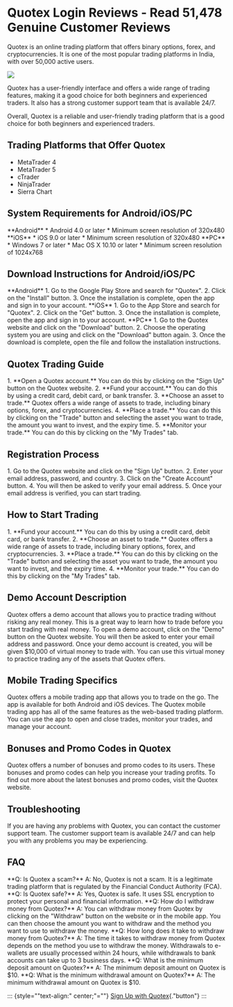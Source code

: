 # Quotex Login Reviews - Read 51,478 Genuine Customer Reviews

Quotex is an online trading platform that offers binary options, forex,
and cryptocurrencies. It is one of the most popular trading platforms in
India, with over 50,000 active users.

[![](https://static.quotex.io/files/12_en/300_250.jpg)](https://traff.sbs/brokerqxlid)

Quotex has a user-friendly interface and offers a wide range of trading
features, making it a good choice for both beginners and experienced
traders. It also has a strong customer support team that is available
24/7.

Overall, Quotex is a reliable and user-friendly trading platform that is
a good choice for both beginners and experienced traders.

## Trading Platforms that Offer Quotex

-   MetaTrader 4
-   MetaTrader 5
-   cTrader
-   NinjaTrader
-   Sierra Chart

## System Requirements for Android/iOS/PC

\*\*Android\*\* \* Android 4.0 or later \* Minimum screen resolution of
320x480 \*\*iOS\*\* \* iOS 9.0 or later \* Minimum screen resolution of
320x480 \*\*PC\*\* \* Windows 7 or later \* Mac OS X 10.10 or later \*
Minimum screen resolution of 1024x768

## Download Instructions for Android/iOS/PC

\*\*Android\*\* 1. Go to the Google Play Store and search for
"Quotex". 2. Click on the "Install" button. 3. Once the
installation is complete, open the app and sign in to your account.
\*\*iOS\*\* 1. Go to the App Store and search for "Quotex". 2.
Click on the "Get" button. 3. Once the installation is complete,
open the app and sign in to your account. \*\*PC\*\* 1. Go to the Quotex
website and click on the "Download" button. 2. Choose the
operating system you are using and click on the "Download" button
again. 3. Once the download is complete, open the file and follow the
installation instructions.

## Quotex Trading Guide

1\. \*\*Open a Quotex account.\*\* You can do this by clicking on the
"Sign Up" button on the Quotex website. 2. \*\*Fund your
account.\*\* You can do this by using a credit card, debit card, or bank
transfer. 3. \*\*Choose an asset to trade.\*\* Quotex offers a wide
range of assets to trade, including binary options, forex, and
cryptocurrencies. 4. \*\*Place a trade.\*\* You can do this by clicking
on the "Trade" button and selecting the asset you want to trade,
the amount you want to invest, and the expiry time. 5. \*\*Monitor your
trade.\*\* You can do this by clicking on the "My Trades" tab.

## Registration Process

1\. Go to the Quotex website and click on the "Sign Up" button. 2.
Enter your email address, password, and country. 3. Click on the
"Create Account" button. 4. You will then be asked to verify your
email address. 5. Once your email address is verified, you can start
trading.

## How to Start Trading

1\. \*\*Fund your account.\*\* You can do this by using a credit card,
debit card, or bank transfer. 2. \*\*Choose an asset to trade.\*\*
Quotex offers a wide range of assets to trade, including binary options,
forex, and cryptocurrencies. 3. \*\*Place a trade.\*\* You can do this
by clicking on the "Trade" button and selecting the asset you want
to trade, the amount you want to invest, and the expiry time. 4.
\*\*Monitor your trade.\*\* You can do this by clicking on the "My
Trades" tab.

## Demo Account Description

Quotex offers a demo account that allows you to practice trading without
risking any real money. This is a great way to learn how to trade before
you start trading with real money. To open a demo account, click on the
"Demo" button on the Quotex website. You will then be asked to
enter your email address and password. Once your demo account is
created, you will be given \$10,000 of virtual money to trade with. You
can use this virtual money to practice trading any of the assets that
Quotex offers.

## Mobile Trading Specifics

Quotex offers a mobile trading app that allows you to trade on the go.
The app is available for both Android and iOS devices. The Quotex mobile
trading app has all of the same features as the web-based trading
platform. You can use the app to open and close trades, monitor your
trades, and manage your account.

## Bonuses and Promo Codes in Quotex

Quotex offers a number of bonuses and promo codes to its users. These
bonuses and promo codes can help you increase your trading profits. To
find out more about the latest bonuses and promo codes, visit the Quotex
website.

## Troubleshooting

If you are having any problems with Quotex, you can contact the customer
support team. The customer support team is available 24/7 and can help
you with any problems you may be experiencing.

## FAQ

\*\*Q: Is Quotex a scam?\*\* A: No, Quotex is not a scam. It is a
legitimate trading platform that is regulated by the Financial Conduct
Authority (FCA). \*\*Q: Is Quotex safe?\*\* A: Yes, Quotex is safe. It
uses SSL encryption to protect your personal and financial information.
\*\*Q: How do I withdraw money from Quotex?\*\* A: You can withdraw
money from Quotex by clicking on the "Withdraw" button on the
website or in the mobile app. You can then choose the amount you want to
withdraw and the method you want to use to withdraw the money. \*\*Q:
How long does it take to withdraw money from Quotex?\*\* A: The time it
takes to withdraw money from Quotex depends on the method you use to
withdraw the money. Withdrawals to e-wallets are usually processed
within 24 hours, while withdrawals to bank accounts can take up to 3
business days. \*\*Q: What is the minimum deposit amount on Quotex?\*\*
A: The minimum deposit amount on Quotex is \$10. \*\*Q: What is the
minimum withdrawal amount on Quotex?\*\* A: The minimum withdrawal
amount on Quotex is \$10.

::: {style=""text-align:" center;"=""}
[Sign Up with
Quotex](\%22https://traff.sbs/brokerqxsignup\%22){."button"}
:::

